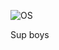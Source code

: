 ![OS](https://github.com/user-attachments/assets/84d3715e-015d-4a61-a45c-91f1ba73ff8f)



Sup boys

<!--
**Erik-Bomboclath/Erik-Bomboclath** is a ✨ _special_ ✨ repository because its `README.md` (this file) appears on your GitHub profile.

Here are some ideas to get you started:

- 🔭 I’m currently working on ...
- 🌱 I’m currently learning ...
- 👯 I’m looking to collaborate on ...
- 🤔 I’m looking for help with ...
- 💬 Ask me about ...
- 📫 How to reach me: ...
- 😄 Pronouns: ...
- ⚡ Fun fact: ...
-->
